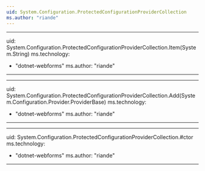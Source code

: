 ```yaml
---
uid: System.Configuration.ProtectedConfigurationProviderCollection
ms.author: "riande"
---
```


---
uid: System.Configuration.ProtectedConfigurationProviderCollection.Item(System.String)
ms.technology: 
  - "dotnet-webforms"
ms.author: "riande"
---

---
uid: System.Configuration.ProtectedConfigurationProviderCollection.Add(System.Configuration.Provider.ProviderBase)
ms.technology: 
  - "dotnet-webforms"
ms.author: "riande"
---

---
uid: System.Configuration.ProtectedConfigurationProviderCollection.#ctor
ms.technology: 
  - "dotnet-webforms"
ms.author: "riande"
---
